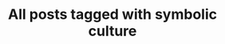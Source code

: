 ---
layout: tag
title: "All posts tagged with symbolic culture"
permalink: /weblog/tags/symbolic-culture/
taxonomy: symbolic culture
---